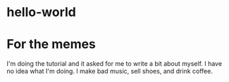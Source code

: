 # hello-world
# For the memes

I'm doing the tutorial and it asked for me to write a bit about myself.
I have no idea what I'm doing. I make bad music, sell shoes, and drink coffee.
